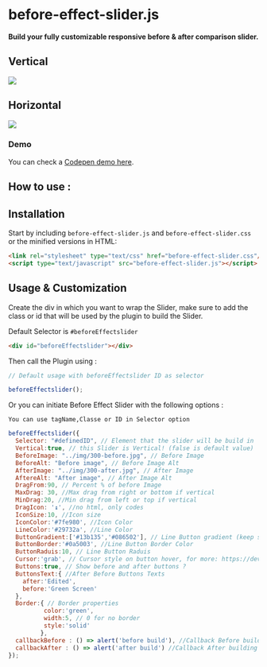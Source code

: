 # before-effect-slider.js
**Build your fully customizable responsive before & after comparison slider.**

## Vertical
![](https://github.com/aminejafur/before-effect-slider.js/blob/master/gifs/300-green-screen.gif)
## Horizontal
![](https://github.com/aminejafur/before-effect-slider.js/blob/master/gifs/dogs-photoshop.gif)

### Demo
You can check a [Codepen demo here](https://codepen.io/aminejafur/pen/ZEQWLQV).

## How to use :
## Installation

Start by including `before-effect-slider.js` and `before-effect-slider.css` or the minified versions in HTML:

```html
<link rel="stylesheet" type="text/css" href="before-effect-slider.css"/>
<script type="text/javascript" src="before-effect-slider.js"></script>
```

## Usage & Customization

Create the div in which you want to wrap the Slider, make sure to add the class or id that will be used by the plugin to build the Slider.

Default Selector is `#beforeEffectslider`
```html
<div id="beforeEffectslider"></div>
```
Then call the Plugin using :

```js
// Default usage with beforeEffectslider ID as selector

beforeEffectslider();
```

Or you can initiate Before Effect Slider with the following options :

`You can use tagName,Classe or ID in Selector option`

```js
beforeEffectslider({
  Selector: "#definedID", // Element that the slider will be build in
  Vertical:true, // this Slider is Vertical! (false is default value)
  BeforeImage: "../img/300-before.jpg", // Before Image
  BeforeAlt: "Before image", // Before Image Alt
  AfterImage: "../img/300-after.jpg", // After Image
  AftereAlt: "After image", // After Image Alt
  DragFrom:90, // Percent % of before Image
  MaxDrag: 30, //Max drag from right or bottom if vertical
  MinDrag:20, //Min drag from left or top if vertical
  DragIcon: '↨', //no html, only codes
  IconSize:10, //Icon size
  IconColor:'#7fe980', //Icon Color
  LineColor:'#29732a', //Line Color
  ButtonGradient:['#13b135','#086502'], // Line Button gradient (keep same color for no gradient)
  ButtonBorder:'#0a5003', //Line Button Border Color
  ButtonRaduis:10, // Line Button Raduis
  Cursor:'grab', // Cursor style on button hover, for more: https://developer.mozilla.org/fr/docs/Web/CSS/cursor
  Buttons:true, // Show before and after buttons ?
  ButtonsText:{ //After Before Buttons Texts
    after:'Edited',
    before:'Green Screen'
  },
  Border:{ // Border properties
          color:'green',
          width:5, // 0 for no border
          style:'solid'
         },
  callbackBefore : () => alert('before build'), //Callback Before building slider
  callbackAfter : () => alert('after build') //Callback After building slider
});
```
